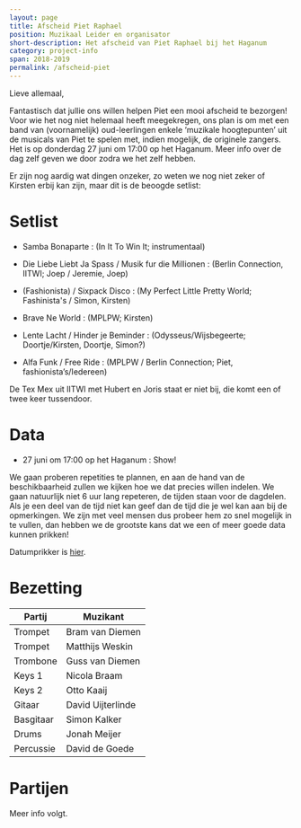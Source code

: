 ```yaml
---
layout: page
title: Afscheid Piet Raphael
position: Muzikaal Leider en organisator
short-description: Het afscheid van Piet Raphael bij het Haganum
category: project-info
span: 2018-2019
permalink: /afscheid-piet
---
```


Lieve allemaal,

Fantastisch dat jullie ons willen helpen Piet een mooi afscheid te bezorgen!
Voor wie het nog niet helemaal heeft meegekregen, ons plan is om met een band
van (voornamelijk) oud-leerlingen enkele ‘muzikale hoogtepunten’ uit de
musicals van Piet te spelen met, indien mogelijk, de originele zangers.  Het is
op donderdag 27 juni om 17:00 op het Haganum. Meer info over de dag zelf geven
we door zodra we het zelf hebben. 

Er zijn nog aardig wat dingen onzeker, zo weten we nog niet zeker of Kirsten
erbij kan zijn, maar dit is de beoogde setlist: 

# Setlist

- Samba Bonaparte
: (In It To Win It; instrumentaal)

- Die Liebe Liebt Ja Spass / Musik fur die Millionen
: (Berlin Connection, IITWI; Joep / Jeremie, Joep)

- (Fashionista) / Sixpack Disco
: (My Perfect Little Pretty World; Fashinista's / Simon, Kirsten)

- Brave Ne World
: (MPLPW; Kirsten)

- Lente Lacht / Hinder je Beminder
: (Odysseus/Wijsbegeerte; Doortje/Kirsten, Doortje, Simon?)

- Alfa Funk / Free Ride 
: (MPLPW / Berlin Connection; Piet, fashionista’s/Iedereen)

De Tex Mex uit IITWI met Hubert en Joris staat er niet bij, die komt een of
twee keer tussendoor.



# Data

- 27 juni om 17:00 op het Haganum
: Show!

We gaan proberen repetities te plannen, en aan de hand van de beschikbaarheid
zullen we kijken hoe we dat precies willen indelen.  We gaan natuurlijk niet 6
uur lang repeteren, de tijden staan voor de dagdelen. Als je een deel van de
tijd niet kan geef dan de tijd die je wel kan aan bij de opmerkingen.  We zijn
met veel mensen dus probeer hem zo snel mogelijk in te vullen, dan hebben we de
grootste kans dat we een of meer goede data kunnen prikken!


Datumprikker is [hier](https://datumprikker.nl/pjxwg22j4u8j7uim).

# Bezetting

| Partij | Muzikant |
| -----  | -------- |
| Trompet | Bram van Diemen |
| Trompet | Matthijs Weskin |
| Trombone | Guss van Diemen |
| Keys 1 | Nicola Braam |
| Keys 2 | Otto Kaaij |
| Gitaar | David Uijterlinde |
| Basgitaar | Simon Kalker |
| Drums | Jonah Meijer |
| Percussie | David de Goede | 

# Partijen

Meer info volgt.

